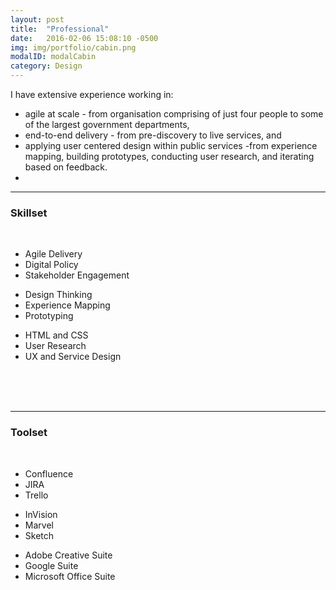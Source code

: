 ```yaml
---
layout: post
title:  "Professional"
date:   2016-02-06 15:08:10 -0500
img: img/portfolio/cabin.png
modalID: modalCabin
category: Design
---
```

<div align="left">
<p>I have extensive experience working in: 
<ul>
<li>agile at scale - from organisation comprising of just four people to some of the largest government departments,</li>
<li>end-to-end delivery - from pre-discovery to live services, and</li> 
<li>applying user centered design within public services -from experience mapping, building prototypes, conducting user research, and iterating based on feedback.<li>
<ul>
</p>
</div>
  
  <section class="grid">
      <hr>
      <div align="left">
        <h3>Skillset</h3>
      </div>
   <br>
      <div class="col lg-3 md-4 sm-12 list-block" align="left">
        <ul>
          <li>Agile Delivery</li>
          <li>Digital Policy</li>
          <li>Stakeholder Engagement</li>
        </ul>
      </div>
      <div class="col lg-3 md-4 sm-12 list-block" align="left">
        <ul>
          <li>Design Thinking</li>
          <li>Experience Mapping</li>
          <li>Prototyping</li>
        </ul>
      </div>
      <div class="col lg-3 md-4 sm-12 list-block" align="left">
        <ul>
          <li>HTML and CSS</li>
          <li>User Research</li>
          <li class="baselinex0">UX and Service Design</li>
        </ul>
        <br> <br> <br>
      </div>
<hr width="100%" align="center">
<div align="left">
        <h3>Toolset</h3>
      </div>
   <br>
      <div class="col lg-3 md-4 sm-12 list-block" align="left">
        <ul>
          <li>Confluence</li>
          <li>JIRA</li>
          <li>Trello</li>
        </ul>
      </div>
    <div class="col lg-3 md-4 sm-12 list-block" align="left">
        <ul>
          <li>InVision</li>
          <li>Marvel</li>
          <li>Sketch</li>
        </ul>
      </div>
      <div class="col lg-3 md-4 sm-12 list-block" align="left">
        <ul>
          <li>Adobe Creative Suite</li>
          <li>Google Suite</li>
          <li class="baselinex0">Microsoft Office Suite</li>
        </ul>
      </div>
    </section>
